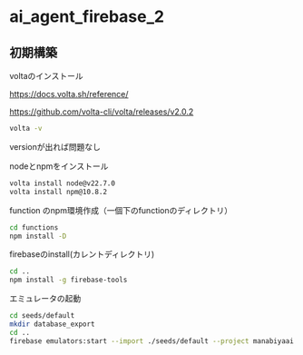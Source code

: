 # ai_agent_firebase_2

## 初期構築


voltaのインストール

https://docs.volta.sh/reference/

https://github.com/volta-cli/volta/releases/v2.0.2

```sh
volta -v
```
versionが出れば問題なし

nodeとnpmをインストール
```sh
volta install node@v22.7.0
volta install npm@10.8.2
```

function のnpm環境作成（一個下のfunctionのディレクトリ）
```sh
cd functions
npm install -D
```

firebaseのinstall(カレントディレクトリ)
```sh
cd ..
npm install -g firebase-tools
```

エミュレータの起動
```sh
cd seeds/default
mkdir database_export
cd ..
firebase emulators:start --import ./seeds/default --project manabiyaai
```
